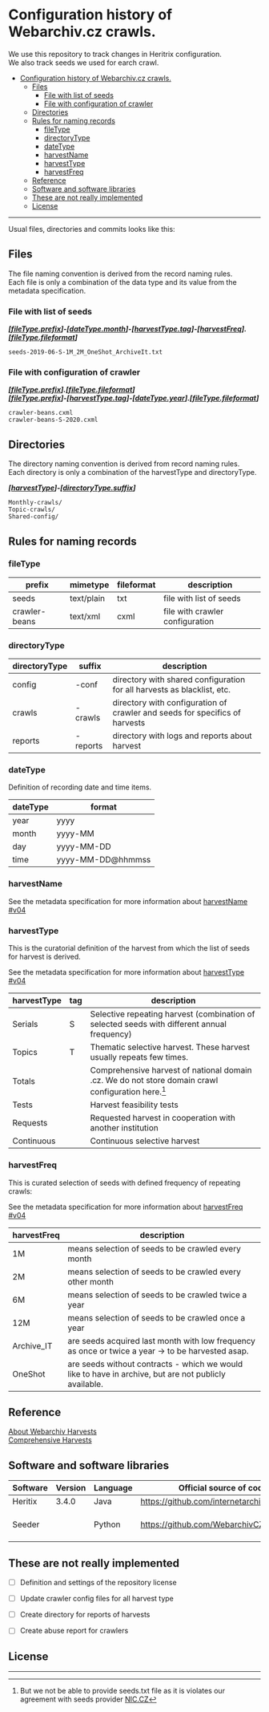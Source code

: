 # Configuration history of Webarchiv.cz crawls.

We use this repository to track changes in Heritrix configuration.   
We also track seeds we used for earch crawl. 




- [Configuration history of Webarchiv.cz crawls.](#configuration-history-of-webarchivcz-crawls)
  - [Files](#files)
    - [File with list of seeds](#file-with-list-of-seeds)
    - [File with configuration of crawler](#file-with-configuration-of-crawler)
  - [Directories](#directories)
  - [Rules for naming records](#rules-for-naming-records)
    - [fileType](#filetype)
    - [directoryType](#directorytype)
    - [dateType](#datetype)
    - [harvestName](#harvestname)
    - [harvestType](#harvesttype)
    - [harvestFreq](#harvestfreq)
  - [Reference](#reference)
  - [Software and software libraries](#software-and-software-libraries)
  - [These are not really implemented](#these-are-not-really-implemented)
  - [License](#license)

-------

Usual files, directories and commits looks like this:


## Files

The file naming convention is derived from the record naming rules.   
Each file is only a combination of the data type and its value from the metadata specification.

### File with list of seeds

***[[fileType.prefix](#filetype)]-[[dateType.month](#datetype)]-[[harvestType.tag](#harvesttype)]-[[harvestFreq](#harvestfreq)].[[fileType.fileformat](#filetype)]***

```
seeds-2019-06-S-1M_2M_OneShot_ArchiveIt.txt
```

### File with configuration of crawler

***[[fileType.prefix](#filetype)].[[fileType.fileformat](#filetype)]***    
***[[fileType.prefix](#filetype)]-[[harvestType.tag](#harvesttype)]-[[dateType.year](#datetype)].[[fileType.fileformat](#filetype)]***

```
crawler-beans.cxml
crawler-beans-S-2020.cxml
```

##  Directories

The directory naming convention is derived from record naming rules.   
Each directory is only a combination of the harvestType and directoryType.


***[[harvestType](#harvesttype)]-[[directoryType.suffix](#directorytype)]***    


```
Monthly-crawls/
Topic-crawls/
Shared-config/
```

##  Rules for naming records

### fileType

| prefix        | mimetype   | fileformat | description                     |
|---------------|------------|------------|---------------------------------|
| seeds         | text/plain | txt        | file with list of seeds         |
| crawler-beans | text/xml   | cxml       | file with crawler configuration |

### directoryType

| directoryType | suffix   | description                                                                 |
|---------------|----------|-----------------------------------------------------------------------------|
| config        | -conf    | directory with shared configuration for all harvests as blacklist, etc.     |
| crawls        | -crawls  | directory with configuration of crawler and seeds for specifics of harvests |
| reports       | -reports | directory with logs and reports about harvest                               |

### dateType

Definition of recording date and time items.

| dateType | format            |
|----------|-------------------|
| year     | yyyy              |
| month    | yyyy-MM           |
| day      | yyyy-MM-DD        |
| time     | yyyy-MM-DD@hhmmss |

### harvestName

See the metadata specification for more information about [harvestName #v04](https://github.com/WebarchivCZ/grainery/wiki/Harvest#v04harvestnamefull)

### harvestType

This is the curatorial definition of the harvest from which the list of seeds for harvest is derived.

See the metadata specification for more information about [harvestType #v04](https://github.com/WebarchivCZ/grainery/wiki/Harvest#v04-harvesttype)


| harvestType | tag | description                                                                                        |
|-------------|-----|----------------------------------------------------------------------------------------------------|
| Serials     | S   | Selective repeating harvest (combination of selected seeds with different annual frequency)        |
| Topics      | T   | Thematic selective harvest. These harvest usually repeats few times.                               |
| Totals      |     | Comprehensive harvest of national domain .cz. We do not store domain crawl configuration here.[^1] |
| Tests       |     | Harvest feasibility tests                                                                          |
| Requests    |     | Requested harvest in cooperation with another institution                                          |
| Continuous  |     | Continuous selective harvest                                                                       |


### harvestFreq

This is curated selection of seeds with defined frequency of repeating crawls:

See the metadata specification for more information about [harvestFreq #v04](https://github.com/WebarchivCZ/grainery/wiki/Harvest#v04-harvestsuffixharvestfreq)

| harvestFreq | description                                                                                           |
|-------------|-------------------------------------------------------------------------------------------------------|
| 1M          | means selection of seeds to be crawled every month                                                    |
| 2M          | means selection of seeds to be crawled every other month                                              |
| 6M          | means selection of seeds to be crawled twice a year                                                   |
| 12M         | means selection of seeds to be crawled once a year                                                    |
| Archive_IT  | are seeds acquired last month with low frequency as once or twice a year -> to be harvested asap.     |
| OneShot     | are seeds without contracts - which we would like to have in archive, but are not publicly available. |

## Reference

[About Webarchiv Harvests](https://www.webarchiv.cz/en/about)   
[Comprehensive Harvests](https://www.webarchiv.cz/en/harvests)


## Software and software libraries

| Software | Version | Language | Official source of code                      | Utilization      |
|----------|---------|----------|----------------------------------------------|------------------|
| Heritix  | 3.4.0   | Java     | https://github.com/internetarchive/heritrix3 | crawler          |
| Seeder   |         | Python   | https://github.com/WebarchivCZ/Seeder.git    | web curator tool |

## These are not really implemented

  - [ ] Definition and settings of the repository license
  - [ ] Update crawler config files for all harvest type 
  - [ ] Create directory for reports of harvests
  - [ ] Create abuse report for crawlers 
  

## License


-------
[^1]: But we not be able to provide seeds.txt file as it is violates our agreement with seeds provider [NIC.CZ](https://nic.cz/en/)